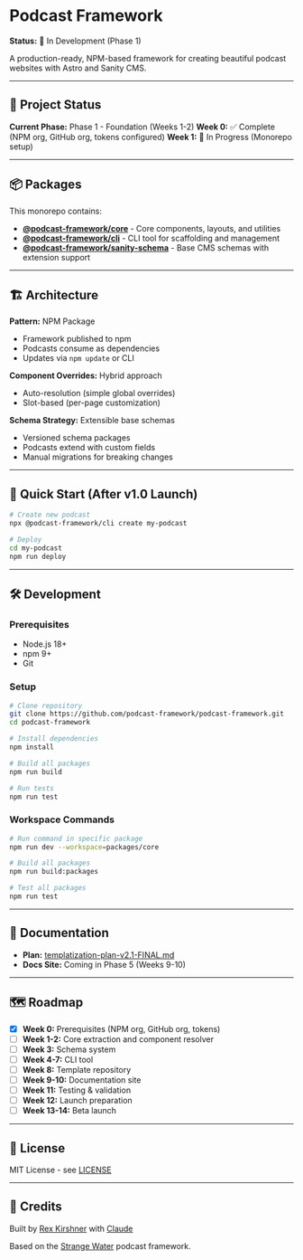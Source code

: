 # Podcast Framework

**Status:** 🚧 In Development (Phase 1)

A production-ready, NPM-based framework for creating beautiful podcast websites with Astro and Sanity CMS.

---

## 🎯 Project Status

**Current Phase:** Phase 1 - Foundation (Weeks 1-2)
**Week 0:** ✅ Complete (NPM org, GitHub org, tokens configured)
**Week 1:** 🔄 In Progress (Monorepo setup)

---

## 📦 Packages

This monorepo contains:

- **[@podcast-framework/core](./packages/core)** - Core components, layouts, and utilities
- **[@podcast-framework/cli](./packages/cli)** - CLI tool for scaffolding and management
- **[@podcast-framework/sanity-schema](./packages/sanity-schema)** - Base CMS schemas with extension support

---

## 🏗️ Architecture

**Pattern:** NPM Package
- Framework published to npm
- Podcasts consume as dependencies
- Updates via `npm update` or CLI

**Component Overrides:** Hybrid approach
- Auto-resolution (simple global overrides)
- Slot-based (per-page customization)

**Schema Strategy:** Extensible base schemas
- Versioned schema packages
- Podcasts extend with custom fields
- Manual migrations for breaking changes

---

## 🚀 Quick Start (After v1.0 Launch)

```bash
# Create new podcast
npx @podcast-framework/cli create my-podcast

# Deploy
cd my-podcast
npm run deploy
```

---

## 🛠️ Development

### Prerequisites

- Node.js 18+
- npm 9+
- Git

### Setup

```bash
# Clone repository
git clone https://github.com/podcast-framework/podcast-framework.git
cd podcast-framework

# Install dependencies
npm install

# Build all packages
npm run build

# Run tests
npm run test
```

### Workspace Commands

```bash
# Run command in specific package
npm run dev --workspace=packages/core

# Build all packages
npm run build:packages

# Test all packages
npm run test
```

---

## 📖 Documentation

- **Plan:** [templatization-plan-v2.1-FINAL.md](https://github.com/rexkirshner/podcast-website/blob/main/context/tasks/active/templatization-plan-v2.1-FINAL.md)
- **Docs Site:** Coming in Phase 5 (Weeks 9-10)

---

## 🗺️ Roadmap

- [x] **Week 0:** Prerequisites (NPM org, GitHub org, tokens)
- [ ] **Week 1-2:** Core extraction and component resolver
- [ ] **Week 3:** Schema system
- [ ] **Week 4-7:** CLI tool
- [ ] **Week 8:** Template repository
- [ ] **Week 9-10:** Documentation site
- [ ] **Week 11:** Testing & validation
- [ ] **Week 12:** Launch preparation
- [ ] **Week 13-14:** Beta launch

---

## 📄 License

MIT License - see [LICENSE](./LICENSE)

---

## 🙏 Credits

Built by [Rex Kirshner](https://github.com/rexkirshner) with [Claude](https://claude.ai)

Based on the [Strange Water](https://strangewater.xyz) podcast framework.
